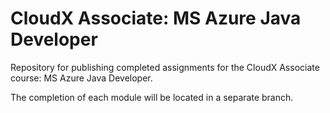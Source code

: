# CloudX Associate: MS Azure Java Developer

Repository for publishing completed assignments for the CloudX Associate course: MS Azure Java Developer.

The completion of each module will be located in a separate branch.
